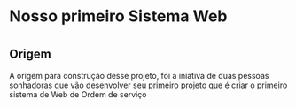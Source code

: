 # Nosso primeiro Sistema Web <h1>

## **Origem**
<p>A origem para construção desse projeto, foi a iniativa de duas pessoas sonhadoras que vão desenvolver seu primeiro projeto que é criar o primeiro sistema de Web de Ordem de serviço</p>